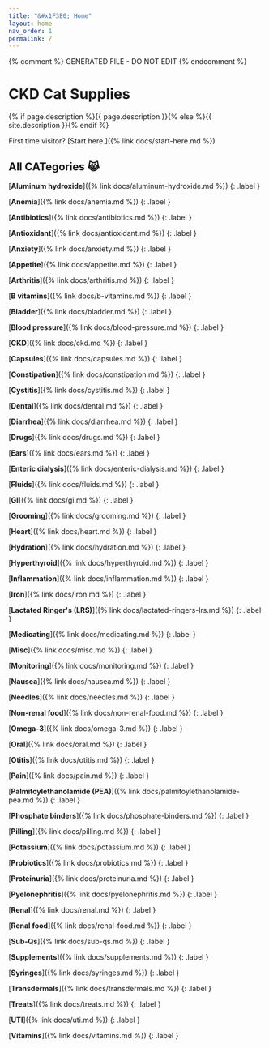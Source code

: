 ```yaml
---
title: "&#x1F3E0; Home"
layout: home
nav_order: 1
permalink: /
---
```


{% comment %} 
GENERATED FILE - DO NOT EDIT
{% endcomment %}

# CKD Cat Supplies

{% if page.description %}{{ page.description }}{% else %}{{ site.description }}{% endif %}

First time visitor? [Start here.]({% link docs/start-here.md %})

## All CATegories &#x1F639;

[**Aluminum hydroxide**]({% link docs/aluminum-hydroxide.md %})
{: .label }

[**Anemia**]({% link docs/anemia.md %})
{: .label }

[**Antibiotics**]({% link docs/antibiotics.md %})
{: .label }

[**Antioxidant**]({% link docs/antioxidant.md %})
{: .label }

[**Anxiety**]({% link docs/anxiety.md %})
{: .label }

[**Appetite**]({% link docs/appetite.md %})
{: .label }

[**Arthritis**]({% link docs/arthritis.md %})
{: .label }

[**B vitamins**]({% link docs/b-vitamins.md %})
{: .label }

[**Bladder**]({% link docs/bladder.md %})
{: .label }

[**Blood pressure**]({% link docs/blood-pressure.md %})
{: .label }

[**CKD**]({% link docs/ckd.md %})
{: .label }

[**Capsules**]({% link docs/capsules.md %})
{: .label }

[**Constipation**]({% link docs/constipation.md %})
{: .label }

[**Cystitis**]({% link docs/cystitis.md %})
{: .label }

[**Dental**]({% link docs/dental.md %})
{: .label }

[**Diarrhea**]({% link docs/diarrhea.md %})
{: .label }

[**Drugs**]({% link docs/drugs.md %})
{: .label }

[**Ears**]({% link docs/ears.md %})
{: .label }

[**Enteric dialysis**]({% link docs/enteric-dialysis.md %})
{: .label }

[**Fluids**]({% link docs/fluids.md %})
{: .label }

[**GI**]({% link docs/gi.md %})
{: .label }

[**Grooming**]({% link docs/grooming.md %})
{: .label }

[**Heart**]({% link docs/heart.md %})
{: .label }

[**Hydration**]({% link docs/hydration.md %})
{: .label }

[**Hyperthyroid**]({% link docs/hyperthyroid.md %})
{: .label }

[**Inflammation**]({% link docs/inflammation.md %})
{: .label }

[**Iron**]({% link docs/iron.md %})
{: .label }

[**Lactated Ringer's (LRS)**]({% link docs/lactated-ringers-lrs.md %})
{: .label }

[**Medicating**]({% link docs/medicating.md %})
{: .label }

[**Misc**]({% link docs/misc.md %})
{: .label }

[**Monitoring**]({% link docs/monitoring.md %})
{: .label }

[**Nausea**]({% link docs/nausea.md %})
{: .label }

[**Needles**]({% link docs/needles.md %})
{: .label }

[**Non-renal food**]({% link docs/non-renal-food.md %})
{: .label }

[**Omega-3**]({% link docs/omega-3.md %})
{: .label }

[**Oral**]({% link docs/oral.md %})
{: .label }

[**Otitis**]({% link docs/otitis.md %})
{: .label }

[**Pain**]({% link docs/pain.md %})
{: .label }

[**Palmitoylethanolamide (PEA)**]({% link docs/palmitoylethanolamide-pea.md %})
{: .label }

[**Phosphate binders**]({% link docs/phosphate-binders.md %})
{: .label }

[**Pilling**]({% link docs/pilling.md %})
{: .label }

[**Potassium**]({% link docs/potassium.md %})
{: .label }

[**Probiotics**]({% link docs/probiotics.md %})
{: .label }

[**Proteinuria**]({% link docs/proteinuria.md %})
{: .label }

[**Pyelonephritis**]({% link docs/pyelonephritis.md %})
{: .label }

[**Renal**]({% link docs/renal.md %})
{: .label }

[**Renal food**]({% link docs/renal-food.md %})
{: .label }

[**Sub-Qs**]({% link docs/sub-qs.md %})
{: .label }

[**Supplements**]({% link docs/supplements.md %})
{: .label }

[**Syringes**]({% link docs/syringes.md %})
{: .label }

[**Transdermals**]({% link docs/transdermals.md %})
{: .label }

[**Treats**]({% link docs/treats.md %})
{: .label }

[**UTI**]({% link docs/uti.md %})
{: .label }

[**Vitamins**]({% link docs/vitamins.md %})
{: .label }

<!-- Updated 2024-12-31 20:10:56.205270Z -->
